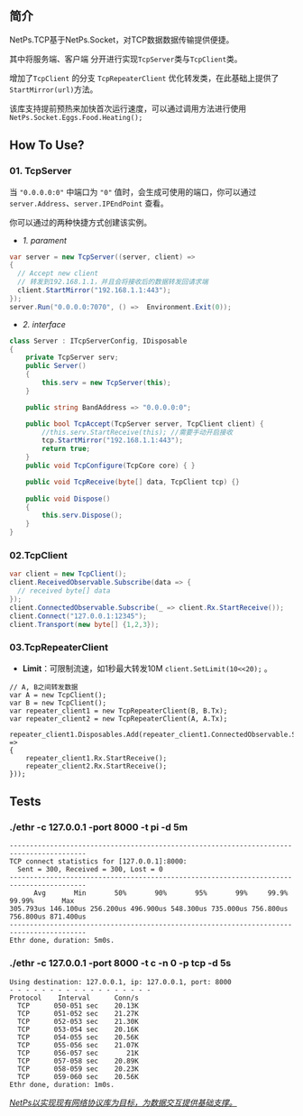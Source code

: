 ﻿## 简介

NetPs.TCP基于NetPs.Socket，对TCP数据数据传输提供便捷。

其中将服务端、客户端 分开进行实现```TcpServer```类与```TcpClient```类。

增加了```TcpClient``` 的分支 ```TcpRepeaterClient``` 优化转发类，在此基础上提供了```StartMirror(url)```方法。


该库支持提前预热来加快首次运行速度，可以通过调用方法进行使用 `NetPs.Socket.Eggs.Food.Heating();`
## How To Use?

### 01. TcpServer
  
当 `"0.0.0.0:0"` 中端口为 `"0"` 值时，会生成可使用的端口，你可以通过`server.Address`、`server.IPEndPoint` 查看。
  
你可以通过的两种快捷方式创建该实例。
  
- *1. parament*
```csharp
var server = new TcpServer((server, client) =>
{
  // Accept new client
  // 转发到192.168.1.1，并且会将接收后的数据转发回请求端
  client.StartMirror("192.168.1.1:443");
});
server.Run("0.0.0.0:7070", () =>  Environment.Exit(0));
```

- *2. interface* 
```csharp
class Server : ITcpServerConfig, IDisposable
{
    private TcpServer serv;
    public Server()
    {
        this.serv = new TcpServer(this);
    }

    public string BandAddress => "0.0.0.0:0";

    public bool TcpAccept(TcpServer server, TcpClient client) { 
        //this.serv.StartReceive(this); //需要手动开启接收
        tcp.StartMirror("192.168.1.1:443");
        return true;
    }
    public void TcpConfigure(TcpCore core) { }

    public void TcpReceive(byte[] data, TcpClient tcp) {}
    
    public void Dispose()
    {
        this.serv.Dispose();
    }
}
```


### 02.TcpClient
```csharp
var client = new TcpClient();
client.ReceivedObservable.Subscribe(data => {
  // received byte[] data
});
client.ConnectedObservable.Subscribe(_ => client.Rx.StartReceive());
client.Connect("127.0.0.1:12345");
client.Transport(new byte[] {1,2,3});
```

### 03.TcpRepeaterClient
- **Limit**：可限制流速，如1秒最大转发10M ```client.SetLimit(10<<20);``` 。

```
// A, B之间转发数据
var A = new TcpClient();
var B = new TcpClient();
var repeater_client1 = new TcpRepeaterClient(B, B.Tx);
var repeater_client2 = new TcpRepeaterClient(A, A.Tx);

repeater_client1.Disposables.Add(repeater_client1.ConnectedObservable.Subscribe(_ =>
{
    repeater_client1.Rx.StartReceive();
    repeater_client2.Rx.StartReceive();
}));
```

## Tests
### ./ethr -c 127.0.0.1 -port 8000 -t pi -d 5m
```
-----------------------------------------------------------------------------------------
TCP connect statistics for [127.0.0.1]:8000:
  Sent = 300, Received = 300, Lost = 0
-----------------------------------------------------------------------------------------
      Avg       Min       50%       90%       95%       99%     99.9%    99.99%       Max
305.793us 146.100us 256.200us 496.900us 548.300us 735.000us 756.800us 756.800us 871.400us
-----------------------------------------------------------------------------------------
Ethr done, duration: 5m0s.
```


### ./ethr -c 127.0.0.1 -port 8000 -t c -n 0 -p tcp -d 5s

```
Using destination: 127.0.0.1, ip: 127.0.0.1, port: 8000
- - - - - - - - - - - - - - - - - -
Protocol    Interval      Conn/s
  TCP      050-051 sec    20.13K
  TCP      051-052 sec    21.27K
  TCP      052-053 sec    21.30K
  TCP      053-054 sec    20.16K
  TCP      054-055 sec    20.56K
  TCP      055-056 sec    21.07K
  TCP      056-057 sec       21K
  TCP      057-058 sec    20.89K
  TCP      058-059 sec    20.23K
  TCP      059-060 sec    20.56K
Ethr done, duration: 1m0s.
```



*<u>NetPs以实现现有网络协议库为目标，为数据交互提供基础支撑。</u>*